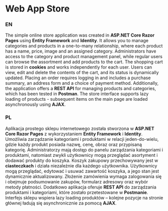 # Web App Store

### EN
The simple online store application was created in **ASP.NET Core Razor Pages** using **Entity Framework** and **Identity**. It allows you to manage categories and products in a one-to-many relationship, where each product has a name, price, image and an assigned category. Administrators have access to the category and product management panel, while regular users can browse the assortment and add products to the cart.
The shopping cart is stored in **cookies** and works independently for each user. Users can view, edit and delete the contents of the cart, and its status is dynamically updated. Placing an order requires logging in and includes a purchase summary, an address form and a choice of payment method.
Additionally, the application offers a **REST API** for managing products and categories, which has been tested in **Postman**. The store interface supports lazy loading of products - subsequent items on the main page are loaded asynchronously using **AJAX**.


### PL
Aplikacja prostego sklepu internetowego została stworzona w **ASP.NET Core Razor Pages** z wykorzystaniem **Entity Framework** i **Identity**. Umożliwia zarządzanie kategoriami i produktami w relacji jeden-do-wielu, gdzie każdy produkt posiada nazwę, cenę, obraz oraz przypisaną kategorię. Administratorzy mają dostęp do panelu zarządzania kategoriami i produktami, natomiast zwykli użytkownicy mogą przeglądać asortyment i dodawać produkty do koszyka. 
Koszyk zakupowy przechowywany jest w **ciasteczkach** i działa niezależnie dla każdego użytkownika. Użytkownicy mogą przeglądać, edytować i usuwać zawartość koszyka, a jego stan jest dynamicznie aktualizowany. Złożenie zamówienia wymaga zalogowania się i obejmuje podsumowanie zakupów, formularz adresowy oraz wybór metody płatności.
Dodatkowo aplikacja oferuje **REST API** do zarządzania produktami i kategoriami, które zostało przetestowane w **Postmanie**. Interfejs sklepu wspiera lazy loading produktów – kolejne pozycje na stronie głównej ładują się asynchronicznie za pomocą **AJAX**.
